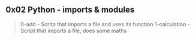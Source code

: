 ## 0x02 Python - imports & modules

> 0-add - Scritp that imports a file and uses its function
> 1-calculation - Script that imports a file, does some maths
> 
